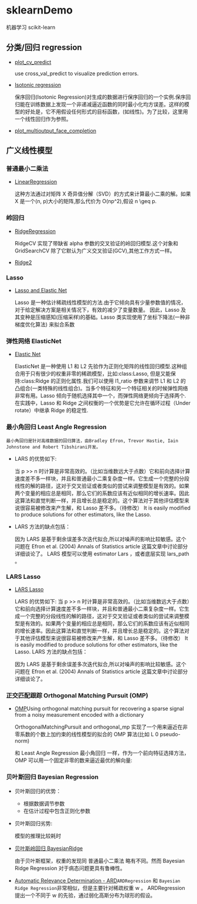 # sklearnDemo

机器学习 scikit-learn

## 分类/回归 regression

* [plot_cv_predict](./regression/plot_cv_predict.py)

    use cross_val_predict to visualize prediction errors.

* [Isotonic regression](./regression/plot_isotonic_regression.py)

    保序回归(Isotonic Regression)对生成的数据进行保序回归的一个实例.保序回归能在训练数据上发现一个非递减逼近函数的同时最小化均方误差。这样的模型的好处是，它不用假设任何形式的目标函数，(如线性)。为了比较，这里用一个线性回归作为参照。

* [plot_multioutput_face_completion](./regression/plot_multioutput_face_completion.py)

## 广义线性模型

### 普通最小二乘法

* [LinearRegression](./regression/LinearRegression.py)

    这种方法通过对矩阵 X 奇异值分解（SVD）的方式来计算最小二乘的解。如果 X 是一个(n, p)大小的矩阵,那么代价为 O(np^2),假设 n \geq p.

### 岭回归

* [RidgeRegression](./regression/RidgeRegression.py)

    RidgeCV 实现了带缺省 alpha 参数的交叉验证的岭回归模型.这个对象和 GridSearchCV 除了它默认为广义交叉验证(GCV),其他工作方式一样。

* [Ridge2](./regression/Ridge2.py)

### Lasso

* [Lasso and Elastic Net](./regression/Lasso.py)

    Lasso 是一种估计稀疏线性模型的方法.由于它倾向具有少量参数值的情况，对于给定解决方案是相关情况下，有效的减少了变量数量。 因此，Lasso 及其变种是压缩感知(压缩采样)的基础。Lasso 类实现使用了坐标下降法(一种非梯度优化算法) 来拟合系数

### 弹性网络 ElasticNet

* [Elastic Net](./regression/ElasticNet.py)

    ElasticNet 是一种使用 L1 和 L2 先验作为正则化矩阵的线性回归模型.这种组合用于只有很少的权重非零的稀疏模型，比如:class:Lasso, 但是又能保持:class:Ridge 的正则化属性.我们可以使用 l1_ratio 参数来调节 L1 和 L2 的凸组合(一类特殊的线性组合)。当多个特征和另一个特征相关的时候弹性网络非常有用。Lasso 倾向于随机选择其中一个，而弹性网络更倾向于选择两个.
    在实践中，Lasso 和 Ridge 之间权衡的一个优势是它允许在循环过程（Under rotate）中继承 Ridge 的稳定性.

### 最小角回归 Least Angle Regression

    最小角回归是针对高维数据的回归算法，由Bradley Efron, Trevor Hastie, Iain Johnstone and Robert Tibshirani开发。

* LARS 的优势如下:

    当 p >> n 时计算是非常高效的。（比如当维数远大于点数）它和前向选择计算速度差不多一样块，并且和普通最小二乘复杂度一样。它生成一个完整的分段线性的解的路径，这对于交叉验证或者类似的尝试来调整模型是有效的。如果两个变量的相应总是相同，那么它们的系数应该有近似相同的增长速率。因此这算法和直觉判断一样，并且增长总是稳定的。这个算法对于其他评估模型来说很容易被修改来产生解，和 Lasso 差不多。（待修改）
    It is easily modified to produce solutions for other estimators, like the Lasso.

* LARS 方法的缺点包括：

    因为 LARS 是基于剩余误差多次迭代拟合,所以对噪声的影响比较敏感。这个问题在 Efron et al. (2004) Annals of Statistics article 这篇文章中讨论部分详细谈论了。
    LARS 模型可以使用 estimator Lars ，或者底层实现 lars_path 。

### LARS Lasso

* [LARS Lasso](./regression/LARS_Lasso.py)

    LARS 的优势如下:
    当 p >> n 时计算是非常高效的。（比如当维数远大于点数）它和前向选择计算速度差不多一样块，并且和普通最小二乘复杂度一样。它生成一个完整的分段线性的解的路径，这对于交叉验证或者类似的尝试来调整模型是有效的。如果两个变量的相应总是相同，那么它们的系数应该有近似相同的增长速率。因此这算法和直觉判断一样，并且增长总是稳定的。这个算法对于其他评估模型来说很容易被修改来产生解，和 Lasso 差不多。（待修改）
    It is easily modified to produce solutions for other estimators, like the Lasso.
    LARS 方法的缺点包括：

    因为 LARS 是基于剩余误差多次迭代拟合,所以对噪声的影响比较敏感。这个问题在 Efron et al. (2004) Annals of Statistics article 这篇文章中讨论部分详细谈论了。

### 正交匹配跟踪 Orthogonal Matching Pursuit (OMP)

* [OMP](./regression/omp.py)Using orthogonal matching pursuit for recovering a sparse signal from a noisy measurement encoded with a dictionary

    OrthogonalMatchingPursuit and orthogonal_mp 实现了一个用来逼近在非零系数的个数上加约束的线性模型的拟合的 OMP 算法(比如 L 0 pseudo-norm)

    和 Least Angle Regression 最小角回归 一样，作为一个前向特征选择方法，OMP 可以用一个固定非零的数来逼近最优的解向量:

### 贝叶斯回归 Bayesian Regression

* 贝叶斯回归的优势：

    * 根据数据调节参数
    * 在估计过程中包含正则化参数

* 贝叶斯回归劣势:

    模型的推理比较耗时

- [贝叶斯岭回归 BayesianRidge](./regression/bayesian_ridge.py)

    由于贝叶斯框架，权重的发现同 普通最小二乘法 略有不同。然而 Bayesian Ridge Regression 对于病态问题更具有鲁棒性。

- [Automatic Relevance Determination - ARD](./regression/ard.py)`ARDRegression` 和 `Bayesian Ridge Regression`非常相似，但是主要针对稀疏权重 w 。 ARDRegression 提出一个不同于 w 的先验，通过弱化高斯分布为球形的假设。
